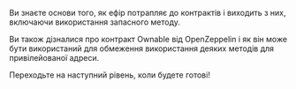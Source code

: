 Ви знаєте основи того, як ефір потрапляє до контрактів і виходить з них, включаючи використання запасного методу.

Ви також дізналися про контракт Ownable від OpenZeppelin і як він може бути використаний для обмеження використання деяких методів для привілейованої адреси.

Переходьте на наступний рівень, коли будете готові!
